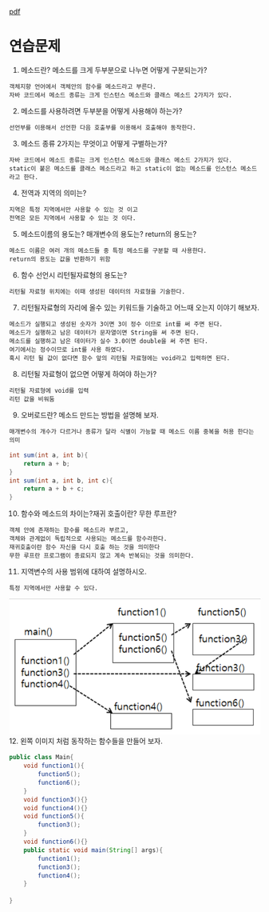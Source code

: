 [pdf](../../pdf/JAVA240812_323_LOOP.pdf)
# 연습문제
1. 메소드란? 메소드를 크게 두부분으로 나누면 어떻게 구분되는가?
```
객체지향 언어에서 객체안의 함수를 메소드라고 부른다.
자바 코드에서 메소드 종류는 크게 인스턴스 메소드와 클래스 메소드 2가지가 있다.
```
2. 메소드를 사용하려면 두부분을 어떻게 사용해야 하는가?
```
선언부를 이용해서 선언한 다음 호출부를 이용해서 호출해야 동작한다.
```
3. 메소드 종류 2가지는 무엇이고 어떻게 구별하는가?
```
자바 코드에서 메소드 종류는 크게 인스턴스 메소드와 클래스 메소드 2가지가 있다.
static이 붙은 메소드를 클래스 메소드라고 하고 static이 없는 메소드를 인스턴스 메소드라고 한다.
```
4. 전역과 지역의 의미는?
```
지역은 특정 지역에서만 사용할 수 있는 것 이고 
전역은 모든 지역에서 사용할 수 있는 것 이다.
```
5. 메소드이름의 용도는? 매개변수의 용도는? return의 용도는?
```
메소드 이름은 여러 개의 메소드들 중 특정 메소드를 구분할 때 사용한다.
return의 용도는 값을 반환하기 위함
```
6. 함수 선언시 리턴될자료형의 용도는?
```
리턴될 자료형 위치에는 이때 생성된 데이터의 자료형을 기술한다.
```
7. 리턴될자료형의 자리에 올수 있는 키워드들 기술하고 어느때 오는지 이야기 해보자.
```
메소드가 실행되고 생성된 숫자가 3이면 3이 정수 이므로 int를 써 주면 된다. 
메소드가 실행하고 남은 데이터가 문자열이면 String을 써 주면 된다. 
메소드를 실행하고 남은 데이터가 실수 3.0이면 double을 써 주면 된다. 
여기에서는 정수이므로 int를 사용 하였다. 
혹시 리턴 될 값이 없다면 함수 앞의 리턴될 자료형에는 void라고 입력하면 된다.
```
8. 리턴될 자료형이 없으면 어떻게 하여야 하는가?
```
리턴될 자료형에 void를 입력
리턴 값을 비워둠
```
9. 오버로드란? 메소드 만드는 방법을 설명해 보자.
```
매개변수의 개수가 다르거나 종류가 달라 식별이 가능할 때 메소드 이름 중복을 허용 한다는 의미
```
```java
int sum(int a, int b){
    return a + b;
}
int sum(int a, int b, int c){
    return a + b + c;
}
```
10. 함수와 메소드의 차이는?재귀 호출이란? 무한 루프란?
```
객체 안에 존재하는 함수를 메소드라 부르고,
객체와 관계없이 독립적으로 사용되는 메소드를 함수라한다.
재귀호출이란 함수 자신을 다시 호출 하는 것을 의미한다
무한 루프란 프로그램이 종료되지 않고 계속 반복되는 것을 의미한다.
```
11. 지역변수의 사용 범위에 대하여 설명하시오.
```
특정 지역에서만 사용할 수 있다.
```
![image](../../images/image37.png)
12. 왼쪽 이미지 처럼 동작하는 함수들을 만들어 보자.
```java
public class Main{
    void function1(){
        function5();
        function6();
    }
    void function3(){}
    void function4(){}
    void function5(){
        function3();
    }
    void function6(){}
    public static void main(String[] args){
        function1();
        function3();
        function4();
    }

}
```
